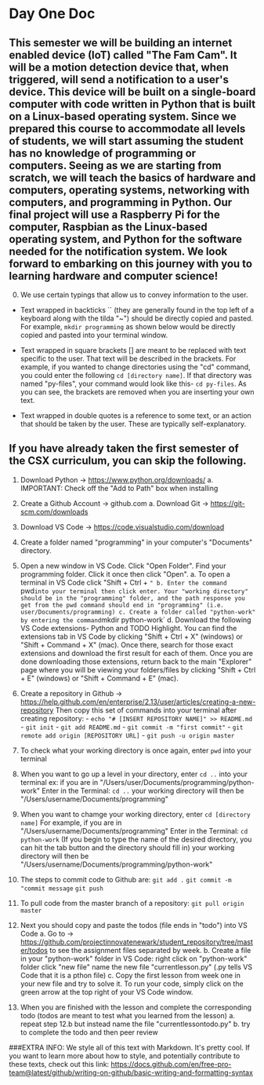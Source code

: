 # Day One Doc

## This semester we will be building an internet enabled device (IoT) called "The Fam Cam". It will be a motion detection device that, when triggered, will send a notification to a user's device. This device will be built on a single-board computer with code written in Python that is built on a Linux-based operating system. Since we prepared this course to accommodate all levels of students, we will start assuming the student has no knowledge of programming or  computers. Seeing as we are starting from scratch, we will teach the basics of hardware and computers, operating systems, networking with computers, and programming in Python. Our final project will use a Raspberry Pi for the computer, Raspbian as the Linux-based operating system, and Python for the software needed for the notification system. We look forward to embarking on this journey with you to learning hardware and computer science!

0. We use certain typings that allow us to convey information to the user.

- Text wrapped in backticks `` (they are generally found in the top left of a keyboard along with the tilda "~")
should be directly copied and pasted. For example, `mkdir programming` as shown below would be directly copied and
pasted into your terminal window.

- Text wrapped in square brackets [] are meant to be replaced with text specific to the user. That text will be
described in the brackets. For example, if you wanted to change directories using the "cd" command, you could
enter the following `cd [directory name]`. If that directory was named "py-files", your command would look like
this- `cd py-files`. As you can see, the brackets are removed when you are inserting your own text.

- Text wrapped in double quotes is a reference to some text, or an action that should be taken by the user. These
are typically self-explanatory.

## If you have already taken the first semester of the CSX curriculum, you can skip the following.

1. Download Python -> https://www.python.org/downloads/
        a. IMPORTANT: Check off the "Add to Path" box when installing

2. Create a Github Account -> github.com
        a. Download Git -> https://git-scm.com/downloads
  
3. Download VS Code -> https://code.visualstudio.com/download
        
4. Create a folder named "programming" in your computer's "Documents" directory.
  
5. Open a new window in VS Code. Click "Open Folder". Find your programming folder. Click it once then click "Open".
        a. To open a terminal in VS Code click "Shift + Ctrl + `"
        b. Enter the command `pwd` into your terminal then click enter. Your "working directory" should
           be in the "programming" folder, and the path response you get from the pwd command should end in "programming"
           (i.e. user/Documents/programming)
        c. Create a folder called "python-work" by entering the command `mkdir python-work`
        d. Download the following VS Code extensions- Python and TODO Highlight. You can find the extensions tab in VS
           Code by clicking "Shift + Ctrl + X" (windows) or "Shift + Command + X" (mac). Once there, search for those exact extensions and download the first result for each of them. Once you are done downloading those extensions, return back to the main "Explorer" page where you will be viewing your folders/files by clicking "Shift + Ctrl + E" (windows) or "Shift + Command + E" (mac).
        
6. Create a repository in Github -> https://help.github.com/en/enterprise/2.13/user/articles/creating-a-new-repository
        Then copy this set of commands into your terminal after creating repository:
          - `echo "# [INSERT REPOSITORY NAME]" >> README.md`
          - `git init`
          - `git add README.md`
          - `git commit -m "first commit"`
          - `git remote add origin [REPOSITORY URL]`
          - `git push -u origin master`
          
7. To check what your working directory is once again, enter `pwd` into your terminal

8. When you want to go up a level in your directory, enter `cd ..` into your terminal
    ex: if you are in "/Users/user/Documents/programming/python-work"
        Enter in the Terminal: `cd ..`
        your working directory will then be "/Users/username/Documents/programming"

9. When you want to chamge your working directory, enter `cd [directory name]`
        For example, if you are in "/Users/username/Documents/programming"
        Enter in the Terminal: `cd python-work` (If you begin to type the name of the desired directory,
                                                 you can hit the tab button and the directory should fill in)
        your working directory will then be "/Users/username/Documents/programming/python-work"
        
10. The steps to commit code to Github are:
        `git add .`
        `git commit -m "commit message`
        `git push`
        
11. To pull code from the master branch of a repository:
        `git pull origin master`
        
12. Next you should copy and paste the todos (file ends in "todo") into VS Code
        a. Go to -> https://github.com/projectinnovatenewark/student_repository/tree/master/todos
           to see the assignment files separated by week.
        b. Create a file in your "python-work" folder in VS Code:
           right click on "python-work" folder
           click "new file"
           name the new file "currentlesson.py" (.py tells VS Code that it is a pthon file)
        c. Copy the first lesson from week one in your new file and try to solve it. 
           To run your code, simply click on the green arrow at the top right of your VS Code window.
 
13. When you are finished with the lesson and complete the corresponding todo
          (todos are meant to test what you learned from the lesson)
        a. repeat step 12.b but instead name the file "currentlessontodo.py"
        b. try to complete the todo and then peer review

###EXTRA INFO:
We style all of this text with Markdown. It's pretty cool. If you want to learn more about how to style, and potentially contribute to these texts, check out this link: https://docs.github.com/en/free-pro-team@latest/github/writing-on-github/basic-writing-and-formatting-syntax
